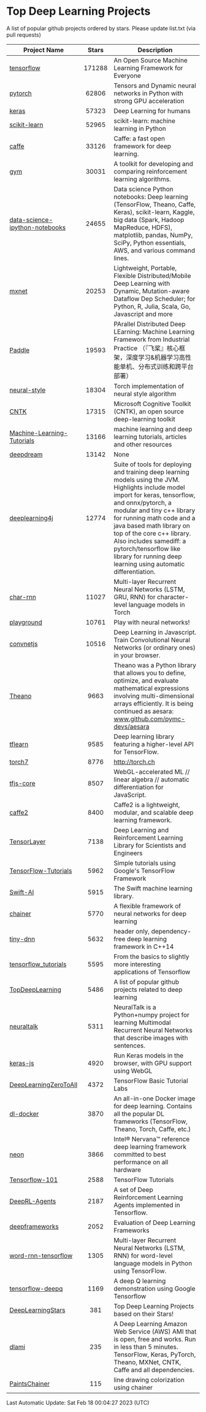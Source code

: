 # Top Deep Learning Projects
A list of popular github projects ordered by stars.
Please update list.txt (via pull requests)

|Project Name| Stars | Description |
| ---------- |:-----:| ----------- |
| [tensorflow](https://github.com/tensorflow/tensorflow) | 171288 | An Open Source Machine Learning Framework for Everyone |
| [pytorch](https://github.com/pytorch/pytorch) | 62806 | Tensors and Dynamic neural networks in Python with strong GPU acceleration |
| [keras](https://github.com/keras-team/keras) | 57323 | Deep Learning for humans |
| [scikit-learn](https://github.com/scikit-learn/scikit-learn) | 52965 | scikit-learn: machine learning in Python |
| [caffe](https://github.com/BVLC/caffe) | 33126 | Caffe: a fast open framework for deep learning. |
| [gym](https://github.com/openai/gym) | 30031 | A toolkit for developing and comparing reinforcement learning algorithms. |
| [data-science-ipython-notebooks](https://github.com/donnemartin/data-science-ipython-notebooks) | 24655 | Data science Python notebooks: Deep learning (TensorFlow, Theano, Caffe, Keras), scikit-learn, Kaggle, big data (Spark, Hadoop MapReduce, HDFS), matplotlib, pandas, NumPy, SciPy, Python essentials, AWS, and various command lines. |
| [mxnet](https://github.com/apache/mxnet) | 20253 | Lightweight, Portable, Flexible Distributed/Mobile Deep Learning with Dynamic, Mutation-aware Dataflow Dep Scheduler; for Python, R, Julia, Scala, Go, Javascript and more |
| [Paddle](https://github.com/PaddlePaddle/Paddle) | 19593 | PArallel Distributed Deep LEarning: Machine Learning Framework from Industrial Practice （『飞桨』核心框架，深度学习&机器学习高性能单机、分布式训练和跨平台部署） |
| [neural-style](https://github.com/jcjohnson/neural-style) | 18304 | Torch implementation of neural style algorithm |
| [CNTK](https://github.com/microsoft/CNTK) | 17315 | Microsoft Cognitive Toolkit (CNTK), an open source deep-learning toolkit |
| [Machine-Learning-Tutorials](https://github.com/ujjwalkarn/Machine-Learning-Tutorials) | 13166 | machine learning and deep learning tutorials, articles and other resources  |
| [deepdream](https://github.com/google/deepdream) | 13142 | None |
| [deeplearning4j](https://github.com/deeplearning4j/deeplearning4j) | 12774 | Suite of tools for deploying and training deep learning models using the JVM. Highlights include model import for keras, tensorflow, and onnx/pytorch, a modular and tiny c++ library for running math code and a java based math library on top of the core c++ library. Also includes samediff: a pytorch/tensorflow like library for running deep learning using automatic differentiation. |
| [char-rnn](https://github.com/karpathy/char-rnn) | 11027 | Multi-layer Recurrent Neural Networks (LSTM, GRU, RNN) for character-level language models in Torch |
| [playground](https://github.com/tensorflow/playground) | 10761 | Play with neural networks! |
| [convnetjs](https://github.com/karpathy/convnetjs) | 10516 | Deep Learning in Javascript. Train Convolutional Neural Networks (or ordinary ones) in your browser. |
| [Theano](https://github.com/Theano/Theano) | 9663 | Theano was a Python library that allows you to define, optimize, and evaluate mathematical expressions involving multi-dimensional arrays efficiently. It is being continued as aesara: www.github.com/pymc-devs/aesara |
| [tflearn](https://github.com/tflearn/tflearn) | 9585 | Deep learning library featuring a higher-level API for TensorFlow. |
| [torch7](https://github.com/torch/torch7) | 8776 | http://torch.ch |
| [tfjs-core](https://github.com/tensorflow/tfjs-core) | 8507 | WebGL-accelerated ML // linear algebra // automatic differentiation for JavaScript. |
| [caffe2](https://github.com/facebookarchive/caffe2) | 8400 | Caffe2 is a lightweight, modular, and scalable deep learning framework. |
| [TensorLayer](https://github.com/tensorlayer/TensorLayer) | 7138 | Deep Learning and Reinforcement Learning Library for Scientists and Engineers  |
| [TensorFlow-Tutorials](https://github.com/nlintz/TensorFlow-Tutorials) | 5962 | Simple tutorials using Google's TensorFlow Framework |
| [Swift-AI](https://github.com/Swift-AI/Swift-AI) | 5915 | The Swift machine learning library. |
| [chainer](https://github.com/chainer/chainer) | 5770 | A flexible framework of neural networks for deep learning |
| [tiny-dnn](https://github.com/tiny-dnn/tiny-dnn) | 5632 | header only, dependency-free deep learning framework in C++14 |
| [tensorflow_tutorials](https://github.com/pkmital/tensorflow_tutorials) | 5595 | From the basics to slightly more interesting applications of Tensorflow |
| [TopDeepLearning](https://github.com/aymericdamien/TopDeepLearning) | 5486 | A list of popular github projects related to deep learning |
| [neuraltalk](https://github.com/karpathy/neuraltalk) | 5311 | NeuralTalk is a Python+numpy project for learning Multimodal Recurrent Neural Networks that describe images with sentences. |
| [keras-js](https://github.com/transcranial/keras-js) | 4920 | Run Keras models in the browser, with GPU support using WebGL |
| [DeepLearningZeroToAll](https://github.com/hunkim/DeepLearningZeroToAll) | 4372 | TensorFlow Basic Tutorial Labs |
| [dl-docker](https://github.com/floydhub/dl-docker) | 3870 | An all-in-one Docker image for deep learning. Contains all the popular DL frameworks (TensorFlow, Theano, Torch, Caffe, etc.) |
| [neon](https://github.com/NervanaSystems/neon) | 3866 | Intel® Nervana™ reference deep learning framework committed to best performance on all hardware |
| [Tensorflow-101](https://github.com/sjchoi86/Tensorflow-101) | 2588 | TensorFlow Tutorials |
| [DeepRL-Agents](https://github.com/awjuliani/DeepRL-Agents) | 2187 | A set of Deep Reinforcement Learning Agents implemented in Tensorflow. |
| [deepframeworks](https://github.com/zer0n/deepframeworks) | 2052 | Evaluation of Deep Learning Frameworks |
| [word-rnn-tensorflow](https://github.com/hunkim/word-rnn-tensorflow) | 1305 | Multi-layer Recurrent Neural Networks (LSTM, RNN) for word-level language models in Python using TensorFlow. |
| [tensorflow-deepq](https://github.com/siemanko/tensorflow-deepq) | 1169 | A deep Q learning demonstration using Google Tensorflow |
| [DeepLearningStars](https://github.com/hunkim/DeepLearningStars) | 381 | Top Deep Learning Projects based on their Stars! |
| [dlami](https://github.com/ritchieng/dlami) | 235 | A Deep Learning Amazon Web Service (AWS) AMI that is open, free and works. Run in less than 5 minutes. TensorFlow, Keras, PyTorch, Theano, MXNet, CNTK, Caffe and all dependencies. |
| [PaintsChainer](https://github.com/taizan/PaintsChainer) | 115 | line drawing colorization using chainer |

Last Automatic Update: Sat Feb 18 00:04:27 2023 (UTC)
